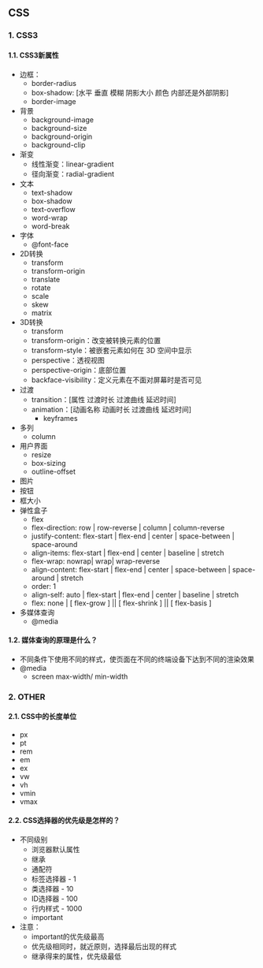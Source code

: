 ## CSS

<a id="css3"></a>
### 1. CSS3

#### 1.1. CSS3新属性
* 边框：
	* border-radius
	* box-shadow: [水平 垂直 模糊 阴影大小 颜色 内部还是外部阴影]
	* border-image
* 背景
	* background-image
	* background-size
	* background-origin
	* background-clip
* 渐变
	* 线性渐变：linear-gradient
	* 径向渐变：radial-gradient
* 文本
	* text-shadow
	* box-shadow
	* text-overflow
	* word-wrap
	* word-break
* 字体
	* @font-face
* 2D转换
	* transform
	* transform-origin
	* translate
	* rotate
	* scale
	* skew
	* matrix
* 3D转换
	* transform
	* transform-origin：改变被转换元素的位置
	* transform-style：被嵌套元素如何在 3D 空间中显示
	* perspective：透视视图
	* perspective-origin：底部位置
	* backface-visibility：定义元素在不面对屏幕时是否可见
* 过渡
	* transition：[属性 过渡时长 过渡曲线 延迟时间]
	* animation：[动画名称 动画时长 过渡曲线 延迟时间]
		* keyframes
* 多列
	* column
* 用户界面
	* resize
	* box-sizing
	* outline-offset
* 图片
* 按钮
* 框大小
* 弹性盒子
	* flex
	* flex-direction: row | row-reverse | column | column-reverse
	* justify-content: flex-start | flex-end | center | space-between | space-around
	* align-items: flex-start | flex-end | center | baseline | stretch
	* flex-wrap: nowrap| wrap| wrap-reverse
	* align-content:  flex-start | flex-end | center | space-between | space-around | stretch
	* order: 1
	* align-self: auto | flex-start | flex-end | center | baseline | stretch
	* flex: none | [ flex-grow ] || [ flex-shrink ] || [ flex-basis ]
* 多媒体查询
	* @media

#### 1.2. 媒体查询的原理是什么？
* 不同条件下使用不同的样式，使页面在不同的终端设备下达到不同的渲染效果
* @media
	* screen max-width/ min-width

<a id="other"></a>
### 2. OTHER

#### 2.1. CSS中的长度单位
* px
* pt
* rem
* em
* ex
* vw
* vh
* vmin
* vmax

#### 2.2. CSS选择器的优先级是怎样的？
* 不同级别
	* 浏览器默认属性
	* 继承
	* 通配符
	* 标签选择器 - 1
	* 类选择器 - 10
	* ID选择器 - 100
	* 行内样式 - 1000
	* important
* 注意：
	* important的优先级最高
	* 优先级相同时，就近原则，选择最后出现的样式
	* 继承得来的属性，优先级最低
